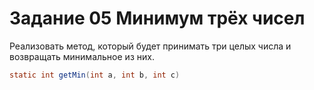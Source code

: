 # Задание 05 Минимум трёх чисел

Реализовать метод, который будет принимать три целых числа и возвращать минимальное из них.
```java
static int getMin(int a, int b, int c)
```
